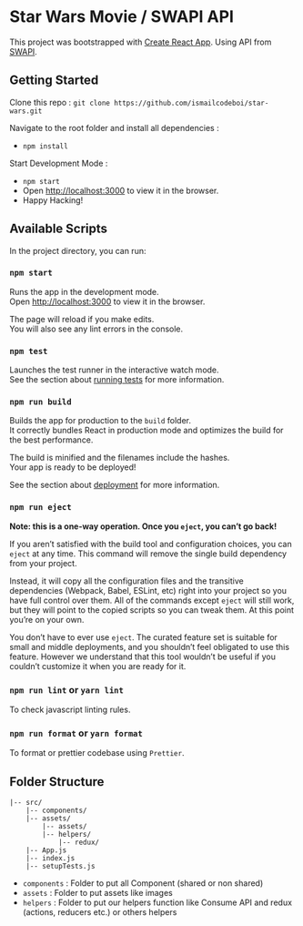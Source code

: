 # Star Wars Movie / SWAPI API

This project was bootstrapped with [Create React App](https://github.com/facebook/create-react-app). Using API from [SWAPI](https://swapi.co).<br>

## Getting Started

Clone this repo :
`git clone https://github.com/ismailcodeboi/star-wars.git`

Navigate to the root folder and install all dependencies :

-  `npm install`

Start Development Mode :

- `npm start`
- Open [http://localhost:3000](http://localhost:3000) to view it in the browser.
- Happy Hacking!

## Available Scripts

In the project directory, you can run:

### `npm start` 

Runs the app in the development mode.<br>
Open [http://localhost:3000](http://localhost:3000) to view it in the browser.

The page will reload if you make edits.<br>
You will also see any lint errors in the console.

### `npm test` 

Launches the test runner in the interactive watch mode.<br>
See the section about [running tests](https://facebook.github.io/create-react-app/docs/running-tests) for more information.

### `npm run build`

Builds the app for production to the `build` folder.<br>
It correctly bundles React in production mode and optimizes the build for the best performance.

The build is minified and the filenames include the hashes.<br>
Your app is ready to be deployed!

See the section about [deployment](https://facebook.github.io/create-react-app/docs/deployment) for more information.

### `npm run eject`

**Note: this is a one-way operation. Once you `eject`, you can’t go back!**

If you aren’t satisfied with the build tool and configuration choices, you can `eject` at any time. This command will remove the single build dependency from your project.

Instead, it will copy all the configuration files and the transitive dependencies (Webpack, Babel, ESLint, etc) right into your project so you have full control over them. All of the commands except `eject` will still work, but they will point to the copied scripts so you can tweak them. At this point you’re on your own.

You don’t have to ever use `eject`. The curated feature set is suitable for small and middle deployments, and you shouldn’t feel obligated to use this feature. However we understand that this tool wouldn’t be useful if you couldn’t customize it when you are ready for it.

### `npm run lint` or `yarn lint`

To check javascript linting rules.

### `npm run format` or `yarn format`

To format or prettier codebase using `Prettier`.

## Folder Structure

```
|-- src/
    |-- components/
    |-- assets/
        |-- assets/
        |-- helpers/
            |-- redux/
    |-- App.js
    |-- index.js
    |-- setupTests.js
```

- `components` : Folder to put all Component (shared or non shared)
- `assets` : Folder to put assets like images
- `helpers` : Folder to put our helpers function like Consume API and redux (actions, reducers etc.) or others helpers
